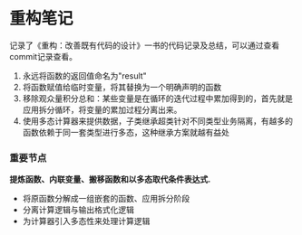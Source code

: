 # 重构笔记

记录了《重构：改善既有代码的设计》一书的代码记录及总结，可以通过查看commit记录查看。

1. 永远将函数的返回值命名为"result"
2. 将函数赋值给临时变量，将其替换为一个明确声明的函数
3. 移除观众量积分总和：某些变量是在循环的迭代过程中累加得到的，首先就是应用拆分循环，将变量的累加过程分离出来。
4. 使用多态计算器来提供数据，子类继承超类针对不同类型业务隔离，有越多的函数依赖于同一套类型进行多态，这种继承方案就越有益处

### 重要节点

**提炼函数、内联变量、搬移函数和以多态取代条件表达式.**

- 将原函数分解成一组嵌套的函数、应用拆分阶段
- 分离计算逻辑与输出格式化逻辑
- 为计算器引入多态性来处理计算逻辑
